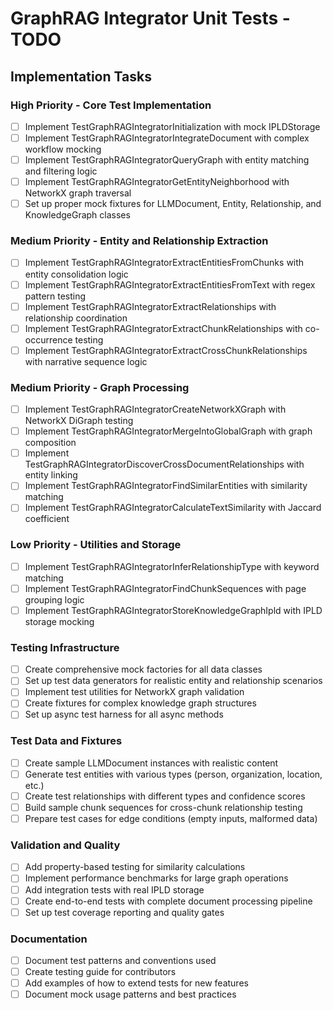 # GraphRAG Integrator Unit Tests - TODO

## Implementation Tasks

### High Priority - Core Test Implementation
- [ ] Implement TestGraphRAGIntegratorInitialization with mock IPLDStorage
- [ ] Implement TestGraphRAGIntegratorIntegrateDocument with complex workflow mocking
- [ ] Implement TestGraphRAGIntegratorQueryGraph with entity matching and filtering logic
- [ ] Implement TestGraphRAGIntegratorGetEntityNeighborhood with NetworkX graph traversal
- [ ] Set up proper mock fixtures for LLMDocument, Entity, Relationship, and KnowledgeGraph classes

### Medium Priority - Entity and Relationship Extraction
- [ ] Implement TestGraphRAGIntegratorExtractEntitiesFromChunks with entity consolidation logic
- [ ] Implement TestGraphRAGIntegratorExtractEntitiesFromText with regex pattern testing
- [ ] Implement TestGraphRAGIntegratorExtractRelationships with relationship coordination
- [ ] Implement TestGraphRAGIntegratorExtractChunkRelationships with co-occurrence testing
- [ ] Implement TestGraphRAGIntegratorExtractCrossChunkRelationships with narrative sequence logic

### Medium Priority - Graph Processing
- [ ] Implement TestGraphRAGIntegratorCreateNetworkXGraph with NetworkX DiGraph testing
- [ ] Implement TestGraphRAGIntegratorMergeIntoGlobalGraph with graph composition
- [ ] Implement TestGraphRAGIntegratorDiscoverCrossDocumentRelationships with entity linking
- [ ] Implement TestGraphRAGIntegratorFindSimilarEntities with similarity matching
- [ ] Implement TestGraphRAGIntegratorCalculateTextSimilarity with Jaccard coefficient

### Low Priority - Utilities and Storage
- [ ] Implement TestGraphRAGIntegratorInferRelationshipType with keyword matching
- [ ] Implement TestGraphRAGIntegratorFindChunkSequences with page grouping logic
- [ ] Implement TestGraphRAGIntegratorStoreKnowledgeGraphIpld with IPLD storage mocking

### Testing Infrastructure
- [ ] Create comprehensive mock factories for all data classes
- [ ] Set up test data generators for realistic entity and relationship scenarios
- [ ] Implement test utilities for NetworkX graph validation
- [ ] Create fixtures for complex knowledge graph structures
- [ ] Set up async test harness for all async methods

### Test Data and Fixtures
- [ ] Create sample LLMDocument instances with realistic content
- [ ] Generate test entities with various types (person, organization, location, etc.)
- [ ] Create test relationships with different types and confidence scores
- [ ] Build sample chunk sequences for cross-chunk relationship testing
- [ ] Prepare test cases for edge conditions (empty inputs, malformed data)

### Validation and Quality
- [ ] Add property-based testing for similarity calculations
- [ ] Implement performance benchmarks for large graph operations
- [ ] Add integration tests with real IPLD storage
- [ ] Create end-to-end tests with complete document processing pipeline
- [ ] Set up test coverage reporting and quality gates

### Documentation
- [ ] Document test patterns and conventions used
- [ ] Create testing guide for contributors
- [ ] Add examples of how to extend tests for new features
- [ ] Document mock usage patterns and best practices
